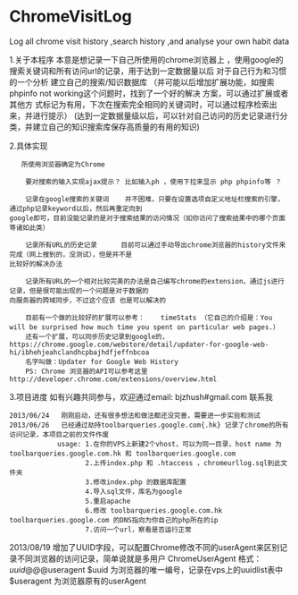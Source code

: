 ChromeVisitLog
==============

Log all chrome visit history ,search history ,and analyse your own habit data

1.关于本程序
    本意是想记录一下自己所使用的chrome浏览器上 ，使用google的搜索关键词和所有访问url的记录，用于达到一定数据量以后
    对于自己行为和习惯的一个分析 
    建立自己的搜索/知识数据库
        （并可能以后增加扩展功能，如搜索phpinfo not working这个问题时，找到了一个好的解决 方案，可以通过扩展或者其他方
    式标记为有用，下次在搜索完全相同的关键词时，可以通过程序检索出来，并进行提示）
        (达到一定数据量级以后，可以针对自己访问的历史记录进行分类，并建立自己的知识搜索库保存高质量的有用的知识)

2.具体实现
       
       所使用浏览器确定为Chrome

        要对搜索的输入实现ajax提示？ 比如输入ph ，使用下拉来显示 php phpinfo等 ？

        记录在google搜索的关键词    并不困难，只要在设置选项自定义地址栏搜索的引擎，通过php记录keyword以后，然后再重定向到
    google即可，目前没能记录的是对于搜索结果的访问情况（如你访问了搜索结果中的哪个页面等诸如此类）

        记录所有URL的历史记录      目前可以通过手动导出chrome浏览器的history文件来完成（网上搜到的，没测试），但是并不是
    比较好的解决办法

        记录所有URL的一个相对比较完美的办法是自己编写chrome的extension，通过js进行记录，但是很可能出现的一个问题是对于数据的
    向服务器的跨域同步，不过这个应该 也是可以解决的

        目前有一个做的比较好的扩展可以参考：    timeStats （它自己的介绍是：You will be surprised how much time you spent on particular web pages.）
        还有一个扩展，可以同步历史记录到google的， https://chrome.google.com/webstore/detail/updater-for-google-web-hi/ibhehjeahclandhcpbajhdfjeffnbcoa
        名字叫做：Updater for Google Web History
        PS: Chrome 浏览器的API可以参考这里  http://developer.chrome.com/extensions/overview.html

3.项目进度
    如有兴趣共同参与，欢迎通过email: bjzhush#gmail.com 联系我
    
    2013/06/24   刚刚启动，还有很多想法和做法都还没完善，需要进一步实验和测试
    2013/06/26   已经通过劫持toolbarqueries.google.com{.hk} 记录了chrome的所有访问记录，本项目之前的文件作废
                usage: 1.在你的VPS上新建2个vhost，可以为同一目录，host name 为 toolbarqueries.google.com.hk 和 toolbarqueries.google.com
                       2.上传index.php 和 .htaccess ，chromeurllog.sql到此文件夹
                       3.修改index.php 的数据库配置
                       4.导入sql文件，库名为google
                       5.重启apache
                       6.修改 toolbarqueries.google.com.hk  toolbarqueries.google.com 的DNS指向为你自己的php所在的ip
                       7.访问一个url，察看是否运行正常
   2013/08/19  增加了UUID字段，可以配置Chrome修改不同的userAgent来区别记录不同浏览器的访问记录，简单说就是多用户
                ChromeUserAgent 格式：  $uuid@@@$useragent
                $uuid 为浏览器的唯一编号，记录在vps上的uuidlist表中
                $useragent 为浏览器原有的userAgent

                       

